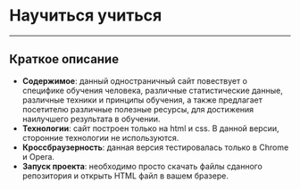 # Научиться учиться
---------------------
## Краткое описание

* __Содержимое__: данный одностраничный сайт повествует о специфике обучения человека, различные статистические данные, различные техники и принципы обучения, а также предлагает посетителю различные полезные ресурсы, для достижения наилучшего результата в обучении.
* __Технологии__: сайт построен только на html и css. В данной версии, сторонние технологии не используются.
* __Кроссбраузерность__: данная версия тестировалась только в Chrome и Opera.
* __Запуск проекта__: необходимо просто скачать файлы сданного репозитория и открыть HTML файл в вашем бразере.
